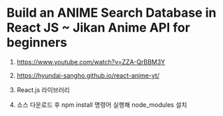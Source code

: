 # Build an ANIME Search Database in React JS ~ Jikan Anime API for beginners

1. <https://www.youtube.com/watch?v=ZZA-QrBBM3Y>

2. <https://hyundai-sangho.github.io/react-anime-yt/>

3. React.js 라이브러리

4. 소스 다운로드 후 npm install 명령어 실행해 node_modules 설치
